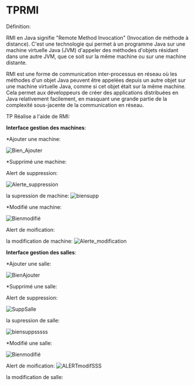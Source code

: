 # TPRMI

Définition:

RMI en Java signifie "Remote Method Invocation" (Invocation de méthode à distance). C'est une technologie qui permet à un programme Java sur une machine virtuelle Java (JVM) d'appeler des méthodes d'objets résidant dans une autre JVM, que ce soit sur la même machine ou sur une machine distante.

RMI est une forme de communication inter-processus en réseau où les méthodes d'un objet Java peuvent être appelées depuis un autre objet sur une machine virtuelle Java, comme si cet objet était sur la même machine. Cela permet aux développeurs de créer des applications distribuées en Java relativement facilement, en masquant une grande partie de la complexité sous-jacente de la communication en réseau.

TP Réalise a l'aide de RMI:

**Interface gestion des machines**:

*Ajouter une machine:

![Bien_Ajouter](https://github.com/ELMOUWAHID-AYOUB/HibernateTP/assets/130571009/86755095-6b33-4a90-a51c-721a8a7f9eb3)

*Supprimé une machine:

Alert de suppression:

![Alerte_suppression](https://github.com/ELMOUWAHID-AYOUB/HibernateTP/assets/130571009/76261354-7e90-4739-8bf3-61b93c0a0090)

la supression de machine:
![biensupp](https://github.com/ELMOUWAHID-AYOUB/HibernateTP/assets/130571009/1b9b41a3-38ad-4d0d-a7c2-5b527c7e3b7d)

*Modifié une machine:

![Bienmodifié](https://github.com/ELMOUWAHID-AYOUB/HibernateTP/assets/130571009/0b92b1e0-e491-428d-84a9-541d94021c35)

Alert de moification:

la modification de machine:
![Alerte_modification](https://github.com/ELMOUWAHID-AYOUB/HibernateTP/assets/130571009/5260ca92-b01b-4b23-9609-98926d4f0c11)

**Interface gestion des salles**:

*Ajouter une salle:

![BienAjouter](https://github.com/ELMOUWAHID-AYOUB/HibernateTP/assets/130571009/4e15825e-9fd5-4161-a946-4111f41d2288)

*Supprimé une salle:

Alert de suppression:

![SuppSalle](https://github.com/ELMOUWAHID-AYOUB/HibernateTP/assets/130571009/b9c1cea0-654a-444e-8bc3-ce0ca353858c)

la supression de salle:

![biensuppsssss](https://github.com/ELMOUWAHID-AYOUB/HibernateTP/assets/130571009/79880817-9826-4d6c-8c15-851b7c5ab46d)

*Modifié une salle:

![Bienmodifié](https://github.com/ELMOUWAHID-AYOUB/HibernateTP/assets/130571009/0b92b1e0-e491-428d-84a9-541d94021c35)

Alert de moification:
![ALERTmodifSSS](https://github.com/ELMOUWAHID-AYOUB/HibernateTP/assets/130571009/145a84c3-3e5c-4ab8-a043-8343fbf65c48)

la modification de salle:
